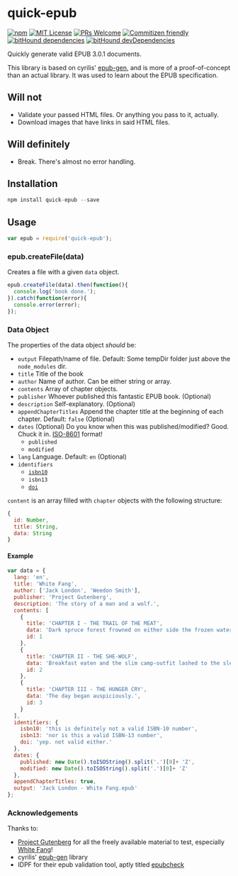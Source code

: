 # quick-epub

[![npm][shield-npm-version]](https://www.npmjs.com/package/quick-epub)
[![MIT License][shield-mit-license]](http://opensource.org/licenses/MIT)
[![PRs Welcome][shield-prs-welcome]](http://makeapullrequest.com)
[![Commitizen friendly][shield-commitizen-friendly]](http://commitizen.github.io/cz-cli/)
[![bitHound dependencies][shield-bithound-deps]]()
[![bitHound devDependencies][shield-bithound-devdeps]]()

Quickly generate valid EPUB 3.0.1 documents.

This library is based on cyrilis' [epub-gen][url-epubgen], and is more of a
proof-of-concept than an actual library. It was used to learn about the
EPUB specification.

## Will not

*   Validate your passed HTML files. Or anything you pass to it, actually.
*   Download images that have links in said HTML files.

## Will definitely

*   Break. There's almost no error handling.

## Installation

```javascript
npm install quick-epub --save
```

## Usage

```javascript
var epub = require('quick-epub');
```

### epub.createFile(data)

Creates a file with a given ```data``` object.

```javascript
epub.createFile(data).then(function(){
  console.log('book done.');
}).catch(function(error){
  console.error(error);
});
```

### Data Object

The properties of the data object *should* be:

*   `output` Filepath/name of file. Default: Some tempDir folder just above the `node_modules` dir.
*   `title` Title of the book
*   `author` Name of author. Can be either string or array.
*   `contents` Array of chapter objects.
*   `publisher` Whoever published this fantastic EPUB book. (Optional)
*   `description` Self-explanatory. (Optional)
*   `appendChapterTitles` Append the chapter title at the beginning of each chapter. Default: `false` (Optional)
*   `dates` (Optional) Do you know when this was published/modified? Good. Chuck it in. [ISO-8601][url-iso8601] format!
    *   `published`
    *   `modified`
*   `lang` Language. Default: `en` (Optional)
*   `identifiers`
    *   [`isbn10`][url-isbn]
    *   `isbn13`
    *   [`doi`][url-doi]


`content` is an array filled with `chapter` objects with the following structure:

```javascript
{
  id: Number,
  title: String,
  data: String
}
```

#### Example

```javascript
var data = {
  lang: 'en',
  title: 'White Fang',
  author: ['Jack London', 'Weedon Smith'],
  publisher: 'Project Gutenberg',
  description: 'The story of a man and a wolf.',
  contents: [
    {
      title: 'CHAPTER I - THE TRAIL OF THE MEAT',
      data: 'Dark spruce forest frowned on either side the frozen waterway.',
      id: 1
    },
    {
      title: 'CHAPTER II - THE SHE-WOLF',
      data: 'Breakfast eaten and the slim camp-outfit lashed to the sled...',
      id: 2
    },
    {
      title: 'CHAPTER III - THE HUNGER CRY',
      data: 'The day began auspiciously.',
      id: 3
    }
  ],
  identifiers: {
    isbn10: 'this is definitely not a valid ISBN-10 number',
    isbn13: 'nor is this a valid ISBN-13 number',
    doi: 'yep. not valid either.'
  },
  dates: {
    published: new Date().toISOString().split('.')[0]+ 'Z',
    modified: new Date().toISOString().split('.')[0]+ 'Z'
  },
  appendChapterTitles: true,
  output: 'Jack London - White Fang.epub'
};
```

### Acknowledgements

Thanks to:

*   [Project Gutenberg][url-prj-guten] for all the freely available material to test, especially [White Fang][url-wf]!
*   cyrilis' [epub-gen][url-epubgen] library
*   IDPF for their epub validation tool, aptly titled [epubcheck][url-epub-check]

[url-epubgen]:https://github.com/cyrilis/epub-gen
[url-iso8601]:http://www.iso.org/iso/home/standards/iso8601.htm
[url-doi]:https://www.doi.org/
[url-isbn]:http://www.isbn.org/faqs_general_questions#isbn_faq1
[url-prj-guten]:http://www.gutenberg.org/
[url-wf]:http://www.gutenberg.org/ebooks/910
[url-epub-check]:https://github.com/idpf/epubcheck
[shield-npm-version]:https://img.shields.io/npm/v/quick-epub.svg
[shield-mit-license]:https://img.shields.io/github/license/grawlinson/quick-epub.svg
[shield-prs-welcome]:https://img.shields.io/badge/PRs-welcome-brightgreen.svg
[shield-commitizen-friendly]:https://img.shields.io/badge/commitizen-friendly-brightgreen.svg
[shield-bithound-deps]:https://img.shields.io/bithound/dependencies/github/grawlinson/quick-epub.svg
[shield-bithound-devdeps]:https://img.shields.io/bithound/devDependencies/github/grawlinson/quick-epub.svg
